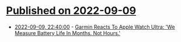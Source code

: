 # [Published on 2022-09-09](index.md)

* [2022-09-09, 22:40:00](https://hardware.slashdot.org/story/22/09/09/2124212/garmin-reacts-to-apple-watch-ultra-we-measure-battery-life-in-months-not-hours?utm_source=rss1.0mainlinkanon&utm_medium=feed) - [Garmin Reacts To Apple Watch Ultra: 'We Measure Battery Life In Months. Not Hours.'](https://hardware.slashdot.org/story/22/09/09/2124212/garmin-reacts-to-apple-watch-ultra-we-measure-battery-life-in-months-not-hours?utm_source=rss1.0mainlinkanon&utm_medium=feed)
